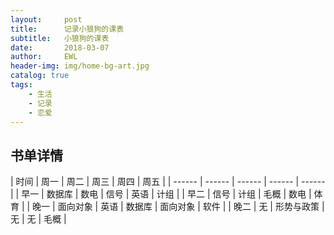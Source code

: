 ```yaml
---
layout:     post
title:      记录小狼狗的课表
subtitle:   小狼狗的课表
date:       2018-03-07
author:     EWL
header-img: img/home-bg-art.jpg
catalog: true
tags:
    - 生活    
    - 记录
    - 恋爱
---
```



## 书单详情

| 时间 | 周一 | 周二 | 周三 | 周四 | 周五 |
| ------ | ------ | ------ | ------ | ------ |
| 早一 | 数据库 | 数电 | 信号 | 英语 | 计组 |
| 早二 | 信号 | 计组 | 毛概 | 数电 | 体育 |
| 晚一 | 面向对象 | 英语 | 数据库 | 面向对象 | 软件 | 
| 晚二 | 无 | 形势与政策 | 无 | 无 | 毛概 |
